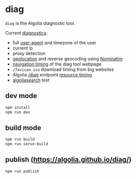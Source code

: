 # diag

`diag` is the Algolia diagnostic tool.

Current [diagnostics](src/diagnostics/):

  * full [user-agent](https://github.com/faisalman/ua-parser-js) and timezone of the user
  * current ip
  * proxy detection
  * [geolocation](https://developer.mozilla.org/en-US/docs/Web/API/Geolocation) and reverse geocoding using [Nominatim](http://wiki.openstreetmap.org/wiki/Nominatim#Reverse_Geocoding_.2F_Address_lookup)
  * [navigation timing](http://www.w3.org/TR/navigation-timing/) of the diag tool webpage
  * `/favicon.ico` download timing from big websites
  * Algolia [/diag](https://latency-dsn.algolia.net/diag) endpoint [resource timing](https://www.w3.org/TR/resource-timing/)
  * [algoliasearch](https://github.com/algolia/algoliasearch-client-js) test

## dev mode

```sh
npm install
npm run dev
```

## build mode

```sh
npm run build
npm run serve-build
```

## publish (https://algolia.github.io/diag/)

```sh
npm run publish
```

